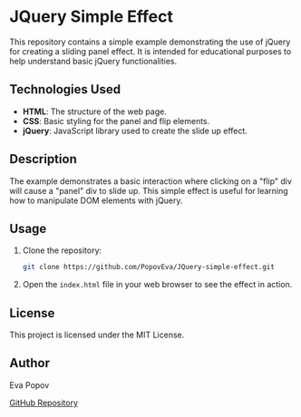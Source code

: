 # JQuery Simple Effect

This repository contains a simple example demonstrating the use of jQuery for creating a sliding panel effect. It is intended for educational purposes to help understand basic jQuery functionalities.

## Technologies Used

- **HTML**: The structure of the web page.
- **CSS**: Basic styling for the panel and flip elements.
- **jQuery**: JavaScript library used to create the slide up effect.

## Description

The example demonstrates a basic interaction where clicking on a "flip" div will cause a "panel" div to slide up. This simple effect is useful for learning how to manipulate DOM elements with jQuery.

## Usage

1. Clone the repository:

    ```bash
    git clone https://github.com/PopovEva/JQuery-simple-effect.git
    ```

2. Open the `index.html` file in your web browser to see the effect in action.

## License

This project is licensed under the MIT License.

## Author

Eva Popov

[GitHub Repository](https://github.com/PopovEva/JQuery-simple-effect.git)
